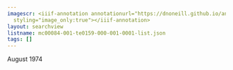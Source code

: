 ```yaml
---
imagescr: <iiif-annotation annotationurl="https://dnoneill.github.io/annotate/annotations/mc00084-001-te0159-000-001-0001-4.json"
  styling="image_only:true"></iiif-annotation>
layout: searchview
listname: mc00084-001-te0159-000-001-0001-list.json
tags: []
---
```

August 1974